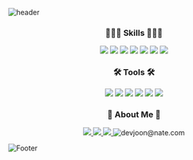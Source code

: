 
<!--
**wijoonwu/wijoonwu** is a ✨ _special_ ✨ repository because its `README.md` (this file) appears on your GitHub profile.

Here are some ideas to get you started:

- 🔭 I’m currently working on ...
- 🌱 I’m currently learning ...
- 👯 I’m looking to collaborate on ...
- 🤔 I’m looking for help with ...
- 💬 Ask me about ...
- 📫 How to reach me: ...
- 😄 Pronouns: ...
- ⚡ Fun fact: ...
-->

<!-- 헤더 ~ 푸터 -->
![header](https://capsule-render.vercel.app/api?type=waving&color=auto&height=200&section=header&text=Hello,World!%20🥳&fontSize=70)

<h3 align="center">
    👩🏻‍💻 Skills 👩🏻‍💻
</h3>

<p align="center">
 <img src="https://img.shields.io/badge/HTML-E34F26?style=flat-square&logo=HTML5&logoColor=white"/> 
  <img src="https://img.shields.io/badge/CSS-1572B6?style=flat-square&logo=CSS3&logoColor=white"/> 
  <img src="https://img.shields.io/badge/JavaScript-F7DF1E?style=flat-square&logo=JavaScript&logoColor=white"/>
  <img src="https://img.shields.io/badge/Java-007396?style=flat-square&logo=Java&logoColor=white"/>
  <img src="https://img.shields.io/badge/Spring Boot-6DB33F?style=flat-square&logo=Spring Boot&logoColor=white"/> 
  <img src="https://img.shields.io/badge/React-61DAFB?style=flat-square&logo=React&logoColor=white"/> 
  <img src="https://img.shields.io/badge/PostgreSQL-4169E1?style=flat-square&logo=PostgreSQL&logoColor=white"/> 
</p>
  
  
<h3 align="center">
  🛠 Tools 🛠
</h3>
<p align="center">
  <img src="https://img.shields.io/badge/Bootstrap-7952B3?style=flat-square&logo=Bootstrap&logoColor=white"/>
  <img src="https://img.shields.io/badge/Eclipse-2C2255?style=flat-square&logo=Eclipse&logoColor=white"/> 
  <img src="https://img.shields.io/badge/IntelliJ IDEA-000000?style=flat-square&logo=IntelliJ IDEA&logoColor=white"/> 
  <img src="https://img.shields.io/badge/Visual Studio Code-007ACC?style=flat-square&logo=Visual Studio Code&logoColor=white"/>
  <img src="https://img.shields.io/badge/Git-F05032?style=flat-square&logo=Git&logoColor=white"/> 
  <img src="https://img.shields.io/badge/Github-181717?style=flat-square&logo=Github&logoColor=white"/>
</p>
  

<h3 align="center">
 🌈 About Me 🌈
</h3>
 
 
<p align="center">
  <a href = "https://velog.io/@wijoonwu" target="_blank" rel="opener"  >
  <img src="https://img.shields.io/badge/Velog-20C997?style=flat-square&logo=Velog&logoColor=white"/> 
  </a>  
  <a href = "https://phrygian-peony-563.notion.site/9ac8fb641d9c4c43b532c2c3b35533ce" target="_blank" rel="opener" >
  <img src="https://img.shields.io/badge/Notion-000000?style=flat-square&logo=Notion&logoColor=white"/> 
  </a>
  <a href = "https://www.instagram.com/dnljoondn/" target="_blank" rel="opener">
  <img src="https://img.shields.io/badge/Instagram-E4405F?style=flat-square&logo=Instagram&logoColor=white"/> 
  </a>
  <img title="devjoon@nate.com" src="https://img.shields.io/badge/devjoon@nate.com-EA4335?style=flat-square&logo=Gmail&logoColor=white"/>
</p>







  
![Footer](https://capsule-render.vercel.app/api?type=waving&color=auto&height=200&section=footer)


<!-- 방문자 수 

<div align="center">
  
[![Hits](https://hits.seeyoufarm.com/api/count/incr/badge.svg?url=https%3A%2F%2Fgithub.com%2Fwijoonwu%2Fwijoonwu&count_bg=%23FF4EA7&title_bg=%23000000&icon=github.svg&icon_color=%23FFFFFF&title=hits&edge_flat=false)](https://hits.seeyoufarm.com)
  
</div>
-->
